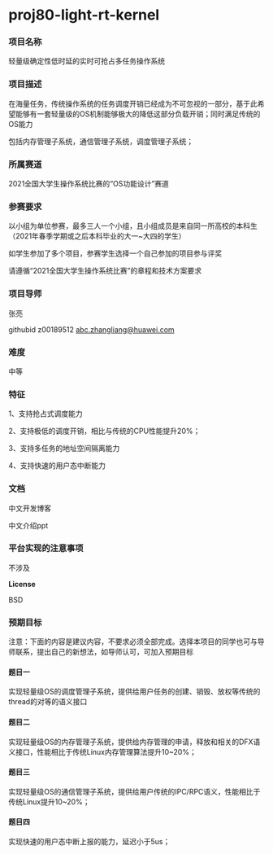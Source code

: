 # proj80-light-rt-kernel

### **项目名称**

轻量级确定性低时延的实时可抢占多任务操作系统

 

### **项目描述**

在海量任务，传统操作系统的任务调度开销已经成为不可忽视的一部分，基于此希望能够有一套轻量级的OS机制能够极大的降低这部分负载开销；同时满足传统的OS能力

包括内存管理子系统，通信管理子系统，调度管理子系统；

 

### **所属赛道**

2021全国大学生操作系统比赛的“OS功能设计”赛道

 

### **参赛要求**

以小组为单位参赛，最多三人一个小组，且小组成员是来自同一所高校的本科生（2021年春季学期或之后本科毕业的大一~大四的学生）

如学生参加了多个项目，参赛学生选择一个自己参加的项目参与评奖

请遵循“2021全国大学生操作系统比赛”的章程和技术方案要求

 

### **项目导师**

张亮

githubid z00189512
[abc.zhangliang@huawei.com](mailto:abc.zhangliang@huawei.com)

 

### **难度**

中等

 

### **特征**

1、支持抢占式调度能力

2、支持极低的调度开销，相比与传统的CPU性能提升20%；

3、支持多任务的地址空间隔离能力

4、支持快速的用户态中断能力

 

### **文档**

中文开发博客

中文介绍ppt

 

### **平台实现的注意事项**

不涉及

 

**License**

BSD

 

### **预期目标**

注意：下面的内容是建议内容，不要求必须全部完成。选择本项目的同学也可与导师联系，提出自己的新想法，如导师认可，可加入预期目标

#### **题目一**

实现轻量级OS的调度管理子系统，提供给用户任务的创建、销毁、放权等传统的thread的对等的语义接口

#### **题目二**

实现轻量级OS的内存管理子系统，提供给内存管理的申请，释放和相关的DFX语义接口，性能相比于传统Linux内存管理算法提升10~20%；

#### **题目三**

实现轻量级OS的通信管理子系统，提供给用户传统的IPC/RPC语义，性能相比于传统Linux提升10~20%；

#### **题目四**

实现快速的用户态中断上报的能力，延迟小于5us；
